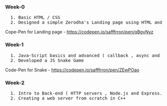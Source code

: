 ### Week-0
<pre>
  1. Basic HTML / CSS
  2. Designed a simple Zerodha's Landing page using HTML and CSS
</pre>
Cope-Pen for Landing page - https://codepen.io/safffrron/pen/qBgvNyz

### Week-1
<pre>
  1. Java-Script basics and advanced ( callback , async and promises )
  2. Developed a JS Snake Game 
</pre>
Code-Pen for Snake - https://codepen.io/safffrron/pen/ZEwPOao

### Week-2
<pre>
  1. Intro to Back-end ( HTTP servers , Node.js and Express.js )
  2. Creating a web server from scratch in C++
</pre>
